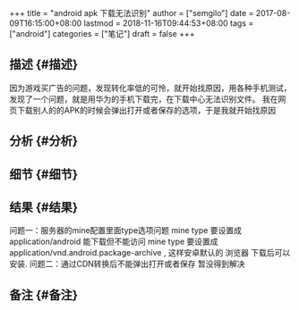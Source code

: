 +++
title = "android apk 下载无法识别"
author = ["semgilo"]
date = 2017-08-09T16:15:00+08:00
lastmod = 2018-11-16T09:44:53+08:00
tags = ["android"]
categories = ["笔记"]
draft = false
+++

## 描述 {#描述}

因为游戏买广告的问题，发现转化率低的可怜，就开始找原因，用各种手机测试，发现了一个问题，就是用华为的手机下载完，在下载中心无法识别文件。
我在网页下载别人的的APK的时候会弹出打开或者保存的选项，于是我就开始找原因
<!--more-->


## 分析 {#分析}


## 细节 {#细节}


## 结果 {#结果}

问题一：服务器的mine配置里面type选项问题
mine type 要设置成 application/android 能下载但不能访问
mine type 要设置成 application/vnd.android.package-archive , 这样安卓默认的 浏览器 下载后可以安装.
问题二：通过CDN转换后不能弹出打开或者保存
暂没得到解决


## 备注 {#备注}